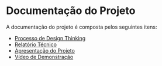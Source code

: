 # Documentação do Projeto

A documentação do projeto é composta pelos seguintes itens: 
 - [Processo de Design Thinking](concepcao/relatorioTecnico.pdf)
 - [Relatório Técnico](relatorio/Relatorio%20Tecnico%20-%20TEMPLATE.md)
 - [Apresentação do Projeto](apresentacao/apresentacao%20-%20TEMPLATE.pptx)
 - [Vídeo de Demonstração](https://youtube.com)

